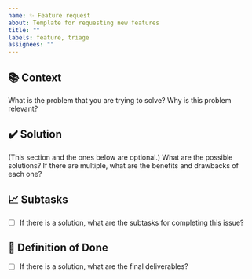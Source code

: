 ```yaml
---
name: ✨ Feature request
about: Template for requesting new features
title: ""
labels: feature, triage
assignees: ""
---
```


## 📚 Context

What is the problem that you are trying to solve?
Why is this problem relevant?

## ✔️ Solution

(This section and the ones below are optional.)
What are the possible solutions?
If there are multiple, what are the benefits and drawbacks of each one?

## 📈 Subtasks

-   [ ] If there is a solution, what are the subtasks for completing this issue?

## 🎯 Definition of Done

-   [ ] If there is a solution, what are the final deliverables?
